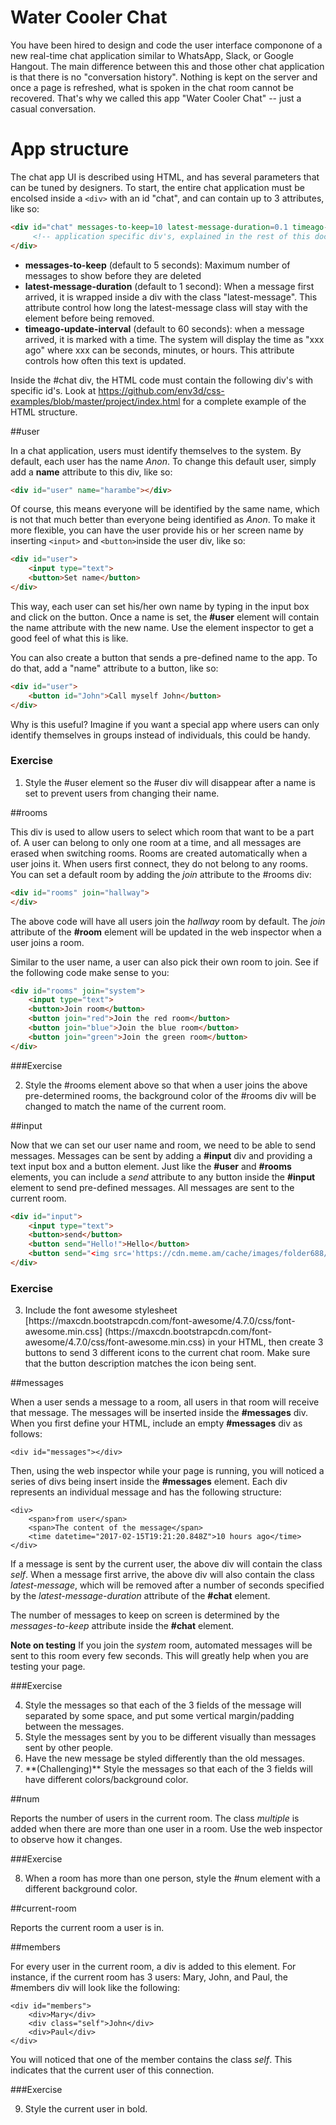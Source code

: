 # Water Cooler Chat

You have been hired to design and code the user interface componone of
a new real-time chat application similar to
WhatsApp, Slack, or Google Hangout.  The main difference between this and
those other chat application is that there is no "conversation history".
Nothing is kept on the server and once a page is refreshed, what is
spoken in the chat room cannot be recovered.  That's why we called this
app "Water Cooler Chat" -- just a casual conversation.

# App structure

The chat app UI is described using HTML, and has several parameters
that can be tuned by designers.  To start, the entire chat application
must be encolsed inside a ```<div>``` with an id "chat", and can contain
up to 3 attributes, like so:

```html
<div id="chat" messages-to-keep=10 latest-message-duration=0.1 timeago-update-interval=60>
     <!-- application specific div's, explained in the rest of this doc -->
</div>
```

* **messages-to-keep** (default to 5 seconds): Maximum number of messages to show before they are deleted
* **latest-message-duration** (default to 1 second): When a message first arrived, it is wrapped inside a
div with the class "latest-message".  This attribute control how long the latest-message
class will stay with the element before being removed.
* **timeago-update-interval** (default to 60 seconds):  when a message arrived, it is marked with a time.
The system will display the time as "xxx ago" where xxx can be seconds, minutes, or hours.  This
attribute controls how often this text is updated.

Inside the #chat div, the HTML code must contain the following div's with specific id's.  Look
at https://github.com/env3d/css-examples/blob/master/project/index.html for a complete example of the
HTML structure.

##user

In a chat application, users must identify themselves to the system.  By default,
each user has the name _Anon_.  To change this default user, simply add a **name** attribute to this div,
like so:

```html
<div id="user" name="harambe"></div>
```
Of course, this means everyone will be identified by the same name, which is not that much better than
everyone being identified as _Anon_.  To make it more flexible, you can have the user provide his or her
screen name by inserting ```<input>``` and ```<button>```inside the user div, like so:

```html
<div id="user">
    <input type="text">
    <button>Set name</button>
</div>
```

This way, each user can set his/her own name by typing in the input box and click on the button.  Once
a name is set, the **#user** element will contain the name attribute with the new name.  Use
the element inspector to get a good feel of what this is like.

You can also create a button that sends a pre-defined name to the app.  To do that, add a "name"
attribute to a button, like so:

```html
<div id="user">
    <button id="John">Call myself John</button>
</div>
```

Why is this useful?  Imagine if you want a special app where users can only identify themselves
in groups instead of individuals, this could be handy.  

### Exercise
<ol start=1>
<li>Style the #user element so the #user div will disappear after a name is set to prevent
    users from changing their name.</li>
</ol>

##rooms

This div is used to allow users to select which room that want to be a part of.  A user can
belong to only one room at a time, and all messages are erased when switching rooms.  Rooms are created
automatically when a user joins it.  When users first connect, they do not belong to any rooms.
You can set a default room by adding the _join_ attribute to the #rooms div:

```html
<div id="rooms" join="hallway">
</div>
```

The above code will have all users join the _hallway_ room by default.  The _join_ attribute of the 
**#room** element will be updated in the web inspector when a user joins a room.

Similar to the user name, a user can also pick their own room to join.  See if the following code make sense
to you:

```html
<div id="rooms" join="system">
    <input type="text">
    <button>Join room</button>
    <button join="red">Join the red room</button>
    <button join="blue">Join the blue room</button>
    <button join="green">Join the green room</button>
</div>
```

###Exercise

<ol start=2>
<li>Style the #rooms element above so that when a user joins the above pre-determined rooms, 
the background color of the #rooms div will be changed to match the name of the current room.</li>
</ol>

##input

Now that we can set our user name and room, we need to be able to send messages.  Messages
can be sent by adding a **#input** div and providing a text input box and a button element.
Just like the **#user** and **#rooms** elements, you can include a _send_ attribute
to any button inside the **#input** element to send pre-defined messages.  All messages are
sent to the current room.

```html
<div id="input">
    <input type="text">
    <button>send</button>
    <button send="Hello!">Hello</button>
    <button send="<img src='https://cdn.meme.am/cache/images/folder688/100x100/84688.jpg'>">Suspicious Fry</button>
</div>
``` 

### Exercise

<ol start=3>
<li>Include the font awesome stylesheet [https://maxcdn.bootstrapcdn.com/font-awesome/4.7.0/css/font-awesome.min.css]
(https://maxcdn.bootstrapcdn.com/font-awesome/4.7.0/css/font-awesome.min.css) in your HTML, then create
3 buttons to send 3 different icons to the current chat room.  Make sure that the button description matches
the icon being sent.</li>
</ol>

##messages

When a user sends a message to a room, all users in that room will receive that message.  The messages will 
be inserted inside the **#messages** div.  When you first define your HTML, include an empty **#messages** 
div as follows:

```
<div id="messages"></div>
```

Then, using the web inspector while your page is running, you will noticed a series of divs being
insert inside the **#messages** element.  Each div represents an individual message and has 
the following structure:

```
<div>
    <span>from user</span>
    <span>The content of the message</span>
    <time datetime="2017-02-15T19:21:20.848Z">10 hours ago</time>
</div>
```

If a message is sent by the current user, the above div will contain the class _self_.  When a message 
first arrive, the above div will also contain the class _latest-message_, which will be removed after 
a number of seconds specified by the _latest-message-duration_ attribute of the **#chat** element.

The number of messages to keep on screen is determined by the _messages-to-keep_ attribute inside the **#chat** 
element.

**Note on testing** If you join the _system_ room, automated messages will be sent to this room every few 
seconds. This will greatly help when you are testing your page.

###Exercise

<ol start=4>
<li>Style the messages so that each of the 3 fields of the message will separated by some space, 
and put some vertical margin/padding between the messages.</li>
<li>Style the messages sent by you to be different visually than messages sent by other people.</li>
<li>Have the new message be styled differently than the old messages.</li>
<li>**(Challenging)** Style the messages so that each of the 3 fields will have different 
colors/background color.</li>
</ol>

##num

Reports the number of users in the current room.  The class _multiple_ is added when there are more
than one user in a room.  Use the web inspector to observe how it changes.

###Exercise

<ol start=8>
<li>When a room has more than one person, style the #num element with a different background color.</li>
</ol>

##current-room

Reports the current room a user is in.

##members

For every user in the current room, a div is added to this element.  For instance, if 
the current room has 3 users: Mary, John, and Paul, the #members div will look like the 
following:

```
<div id="members">
    <div>Mary</div>
    <div class="self">John</div>
    <div>Paul</div>
</div>
```

You will noticed that one of the member contains the class _self_.  This indicates that
the current user of this connection.

###Exercise

<ol start=9>
<li>Style the current user in bold.</li>
</ol>
